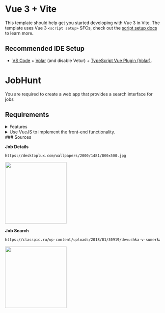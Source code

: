# Vue 3 + Vite

This template should help get you started developing with Vue 3 in Vite. The template uses Vue 3 `<script setup>` SFCs, check out the [script setup docs](https://v3.vuejs.org/api/sfc-script-setup.html#sfc-script-setup) to learn more.

## Recommended IDE Setup

- [VS Code](https://code.visualstudio.com/) + [Volar](https://marketplace.visualstudio.com/items?itemName=Vue.volar) (and disable Vetur) + [TypeScript Vue Plugin (Volar)](https://marketplace.visualstudio.com/items?itemName=Vue.vscode-typescript-vue-plugin).

# JobHunt

You are required to create a web app that provides a search interface for jobs

## Requirements

<details> <summary> Features </summary>

- [x] Fetch job data from a mock API, using the JSON Provided to you.
- [x] Use VueJS to implement the front-end functionality.
- [ ] Use Tailwind CSS, Bootstrap, or a framework that you are comfortable with to make the web page mobile responsive.
- [ ] Implement a search bar that allows the user to search for jobs by title. The search results should update dynamically as the user types.
- [ ] Implement a dropdown for the Sort By field, with options to filter by highest salary and latest date. The search results should dynamically change on selection.
- [ ] Implement checkboxes that allow the user to filter the search results by category. The categories should be fetched dynamically from the API data. The search results should dynamically change on selection.

</details>

<details><summary> Use VueJS to implement the front-end functionality. </summary>
<details> <summary> Job Search: </summary> 

- [x] Search by Job title
- [x] Sort by Date
- [x] Category sorting 
- [ ] Display Job specifications: title, job ID - <span style="background-color: #FF0000"> not provided </span> , salary, posted <span style="background-color:#FFFF00"> X </span> days ago

</details>

<details> <summary> Job Details: </summary>

  - Display the selected job in new page:
  **1 Box**
  - [ ] Job title
  - [ ] Job ID - <span style="background-color: #FF0000"> not provided </span> 
  - [ ] Location
  - [ ] Salary
  - [ ] Posted <span style="background-color:#FFFF00"> X </span> days ago
  - [ ] 

**2 Box**

- [ ] Job description
- [ ] Apply function

</details>

</details>
### Sources

**Job Details**

```html
https://desktoplux.com/wallpapers/2000/1481/800x500.jpg
```

<kbd>
<img src="https://desktoplux.com/wallpapers/2000/1481/800x500.jpg" width="200"/></kbd>

**Job Search**

```html
https://classpic.ru/wp-content/uploads/2018/01/30919/devushka-v-sumerkah-derzhit-na-vytjanutyh-rukah-bengalskij-ogon.jpg
```

<kbd>
<img src="https://classpic.ru/wp-content/uploads/2018/01/30919/devushka-v-sumerkah-derzhit-na-vytjanutyh-rukah-bengalskij-ogon.jpg" width="200" /></kbd>

